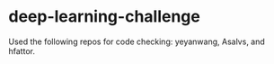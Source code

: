 # deep-learning-challenge

Used the following repos for code checking: yeyanwang, Asalvs, and hfattor. 